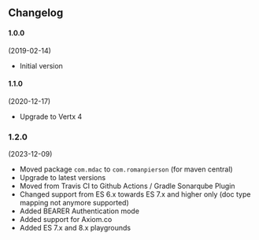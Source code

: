 ## Changelog


#### 1.0.0

(2019-02-14)

* Initial version

#### 1.1.0

(2020-12-17)

* Upgrade to Vertx 4


### 1.2.0

(2023-12-09)

* Moved package `com.mdac` to `com.romanpierson` (for maven central)
* Upgrade to latest versions
* Moved from Travis CI to Github Actions / Gradle Sonarqube Plugin
* Changed support from ES 6.x towards ES 7.x and higher only (doc type mapping not anymore supported)
* Added BEARER Authentication mode
* Added support for Axiom.co
* Added ES 7.x and 8.x playgrounds

